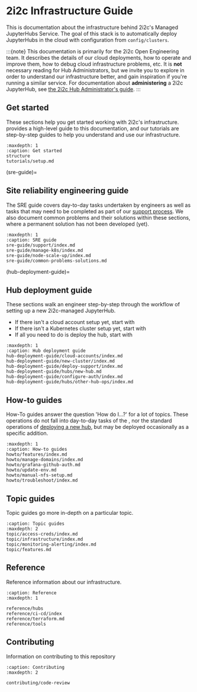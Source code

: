 # 2i2c Infrastructure Guide

This is documentation about the infrastructure behind 2i2c's Managed JupyterHubs Service.
The goal of this stack is to automatically deploy JupyterHubs in the cloud with configuration from `config/clusters`.

:::{note}
This documentation is primarily for the 2i2c Open Engineering team.
It describes the details of our cloud deployments, how to operate and improve them, how to debug cloud infrastructure problems, etc.
It is **not** necessary reading for Hub Administrators, but we invite you to explore in order to understand our infrastructure better, and gain inspiration if you're running a similar service.
For documentation about **administering** a 2i2c JupyterHub, see [the 2i2c Hub Administrator's guide](https://docs.2i2c.org).
:::

## Get started

These sections help you get started working with 2i2c's infrastructure.
[](structure) provides a high-level guide to this documentation, and our tutorials are step-by-step guides to help you understand and use our infrastructure.

```{toctree}
:maxdepth: 1
:caption: Get started
structure
tutorials/setup.md
```

(sre-guide)=
## Site reliability engineering guide

The SRE guide covers day-to-day tasks undertaken by engineers as well as tasks that may need to be completed as part of our [support process](https://team-compass.2i2c.org/en/latest/projects/managed-hubs/support.html).
We also document common problems and their solutions within these sections, where a permanent solution has not been developed (yet).

```{toctree}
:maxdepth: 1
:caption: SRE guide
sre-guide/support/index.md
sre-guide/manage-k8s/index.md
sre-guide/node-scale-up/index.md
sre-guide/common-problems-solutions.md
```

(hub-deployment-guide)=
## Hub deployment guide

These sections walk an engineer step-by-step through the workflow of setting up a new 2i2c-managed JupyterHub.

- If there isn't a cloud account setup yet, start with [](new-cloud-account)
- If there isn't a Kubernetes cluster setup yet, start with [](new-cluster)
- If all you need to do is deploy the hub, start with [](new-hub)

```{toctree}
:maxdepth: 1
:caption: Hub deployment guide
hub-deployment-guide/cloud-accounts/index.md
hub-deployment-guide/new-cluster/index.md
hub-deployment-guide/deploy-support/index.md
hub-deployment-guide/hubs/new-hub.md
hub-deployment-guide/configure-auth/index.md
hub-deployment-guide/hubs/other-hub-ops/index.md
```

## How-to guides

How-To guides answer the question 'How do I...?' for a lot of topics.
These operations do not fall into day-to-day tasks of the [](sre-guide), nor the
standard operations of [deploying a new hub](hub-deployment-guide), but may be
deployed occasionally as a specific addition.

```{toctree}
:maxdepth: 1
:caption: How-to guides
howto/features/index.md
howto/manage-domains/index.md
howto/grafana-github-auth.md
howto/update-env.md
howto/manual-nfs-setup.md
howto/troubleshoot/index.md
```

## Topic guides

Topic guides go more in-depth on a particular topic.

```{toctree}
:caption: Topic guides
:maxdepth: 2
topic/access-creds/index.md
topic/infrastructure/index.md
topic/monitoring-alerting/index.md
topic/features.md
```

## Reference

Reference information about our infrastructure.

```{toctree}
:caption: Reference
:maxdepth: 1

reference/hubs
reference/ci-cd/index
reference/terraform.md
reference/tools
```

## Contributing

Information on contributing to this repository

```{toctree}
:caption: Contributing
:maxdepth: 2

contributing/code-review
```
